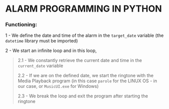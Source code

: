 # ALARM PROGRAMMING IN PYTHON
### Functioning:
1 - We define the date and time of the alarm in the `target_date` variable (the `datetime` library must be imported)

2 - We start an infinite loop and in this loop,
> 2.1 - We constantly retrieve the current date and time in the `current_date` variable
>
> 2.2 - If we are on the defined date, we start the ringtone with the Media Playback program (in this case `parole` for the LINUX OS - in our case, or `MusicUI.exe` for Windows)
>
> 2.3 - We break the loop and exit the program after starting the ringtone
